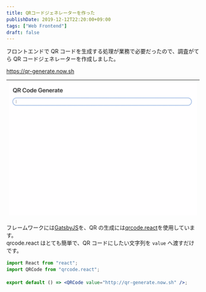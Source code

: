 ```yaml
---
title: QRコードジェネレーターを作った
publishDate: 2019-12-12T22:20:00+09:00
tags: ["Web Frontend"]
draft: false
---
```


フロントエンドで QR コードを生成する処理が業務で必要だったので、調査がてら QR コードジェネレーターを作成しました。

https://qr-generate.now.sh

| ![QR Code Generator](../images/qr-generate/example.gif) |
| :-----------------------------------------------------: |

フレームワークには[GatsbyJS](https://www.gatsbyjs.org/)を、QR の生成には[qrcode.react](https://github.com/zpao/qrcode.react)を使用しています。  
qrcode.react はとても簡単で、QR コードにしたい文字列を `value` へ渡すだけです。

```jsx
import React from "react";
import QRCode from "qrcode.react";

export default () => <QRCode value="http://qr-generate.now.sh" />;
```
